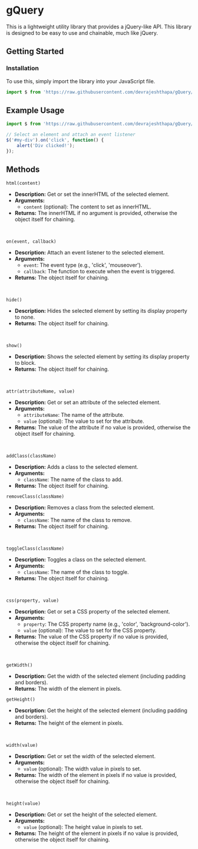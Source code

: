 # gQuery

This is a lightweight utility library that provides a jQuery-like API. This library is designed to be easy to use and chainable, much like jQuery.

## Getting Started

### Installation

To use this, simply import the library into your JavaScript file.

```js
import $ from 'https://raw.githubusercontent.com/devrajeshthapa/gQuery/main/src/script.js';
```

## Example Usage

```js
import $ from 'https://raw.githubusercontent.com/devrajeshthapa/gQuery/main/src/script.js';

// Select an element and attach an event listener
$('#my-div').on('click', function() {
    alert('Div clicked!');
});
```

##  Methods

`html(content)`
- **Description:** Get or set the innerHTML of the selected element.
- **Arguments:**
  - `content` (optional): The content to set as innerHTML.
- **Returns:** The innerHTML if no argument is provided, otherwise the object itself for chaining.

<br>

`on(event, callback)`
- **Description:** Attach an event listener to the selected element.
- **Arguments:**
  - `event`: The event type (e.g., 'click', 'mouseover').
  - `callback`: The function to execute when the event is triggered.
- **Returns:** The object itself for chaining.

<br>

`hide()`
- **Description:** Hides the selected element by setting its display property to none.
- **Returns:** The object itself for chaining.

<br>

`show()`
- **Description:** Shows the selected element by setting its display property to block.
- **Returns:** The object itself for chaining.

<br>

`attr(attributeName, value)`
- **Description:** Get or set an attribute of the selected element.
- **Arguments:**
  - `attributeName`: The name of the attribute.
  - `value` (optional): The value to set for the attribute.
- **Returns:** The value of the attribute if no value is provided, otherwise the object itself for chaining.

<br>

`addClass(className)`
- **Description:** Adds a class to the selected element.
- **Arguments:**
  - `className`: The name of the class to add.
- **Returns:** The object itself for chaining.


`removeClass(className)`
- **Description:** Removes a class from the selected element.
- **Arguments:**
  - `className`: The name of the class to remove.
- **Returns:** The object itself for chaining.

<br>

`toggleClass(className)`
- **Description:** Toggles a class on the selected element.
- **Arguments:**
  - `className`: The name of the class to toggle.
- **Returns:** The object itself for chaining.

<br>

`css(property, value)`
- **Description:** Get or set a CSS property of the selected element.
- **Arguments:**
  - `property`: The CSS property name (e.g., 'color', 'background-color').
  - `value` (optional): The value to set for the CSS property.
- **Returns:** The value of the CSS property if no value is provided, otherwise the object itself for chaining.

<br>

`getWidth()`
- **Description:** Get the width of the selected element (including padding and borders).
- **Returns:** The width of the element in pixels.


`getHeight()`
- **Description:** Get the height of the selected element (including padding and borders).
- **Returns:** The height of the element in pixels.

<br>

`width(value)`
- **Description:** Get or set the width of the selected element.
- **Arguments:**
  - `value` (optional): The width value in pixels to set.
- **Returns:** The width of the element in pixels if no value is provided, otherwise the object itself for chaining.

<br>

`height(value)`
- **Description:** Get or set the height of the selected element.
- **Arguments:**
  - `value` (optional): The height value in pixels to set.
- **Returns:** The height of the element in pixels if no value is provided, otherwise the object itself for chaining.
